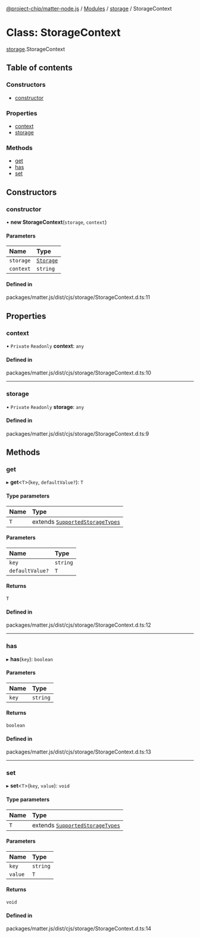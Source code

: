 [@project-chip/matter-node.js](../README.md) / [Modules](../modules.md) / [storage](../modules/storage.md) / StorageContext

# Class: StorageContext

[storage](../modules/storage.md).StorageContext

## Table of contents

### Constructors

- [constructor](storage.StorageContext.md#constructor)

### Properties

- [context](storage.StorageContext.md#context)
- [storage](storage.StorageContext.md#storage)

### Methods

- [get](storage.StorageContext.md#get)
- [has](storage.StorageContext.md#has)
- [set](storage.StorageContext.md#set)

## Constructors

### constructor

• **new StorageContext**(`storage`, `context`)

#### Parameters

| Name | Type |
| :------ | :------ |
| `storage` | [`Storage`](storage.Storage.md) |
| `context` | `string` |

#### Defined in

packages/matter.js/dist/cjs/storage/StorageContext.d.ts:11

## Properties

### context

• `Private` `Readonly` **context**: `any`

#### Defined in

packages/matter.js/dist/cjs/storage/StorageContext.d.ts:10

___

### storage

• `Private` `Readonly` **storage**: `any`

#### Defined in

packages/matter.js/dist/cjs/storage/StorageContext.d.ts:9

## Methods

### get

▸ **get**<`T`\>(`key`, `defaultValue?`): `T`

#### Type parameters

| Name | Type |
| :------ | :------ |
| `T` | extends [`SupportedStorageTypes`](../modules/storage.md#supportedstoragetypes) |

#### Parameters

| Name | Type |
| :------ | :------ |
| `key` | `string` |
| `defaultValue?` | `T` |

#### Returns

`T`

#### Defined in

packages/matter.js/dist/cjs/storage/StorageContext.d.ts:12

___

### has

▸ **has**(`key`): `boolean`

#### Parameters

| Name | Type |
| :------ | :------ |
| `key` | `string` |

#### Returns

`boolean`

#### Defined in

packages/matter.js/dist/cjs/storage/StorageContext.d.ts:13

___

### set

▸ **set**<`T`\>(`key`, `value`): `void`

#### Type parameters

| Name | Type |
| :------ | :------ |
| `T` | extends [`SupportedStorageTypes`](../modules/storage.md#supportedstoragetypes) |

#### Parameters

| Name | Type |
| :------ | :------ |
| `key` | `string` |
| `value` | `T` |

#### Returns

`void`

#### Defined in

packages/matter.js/dist/cjs/storage/StorageContext.d.ts:14
